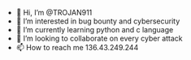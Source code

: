 - 👋 Hi, I’m @TROJAN911
- 👀 I’m interested in bug bounty and cybersecurity
- 🌱 I’m currently learning python and c language
- 💞️ I’m looking to collaborate on every cyber attack
- 📫 How to reach me 136.43.249.244

<!---
TROJAN911/TROJAN911 is a ✨ special ✨ repository because its `README.md` (this file) appears on your GitHub profile.
You can click the Preview link to take a look at your changes.
--->
